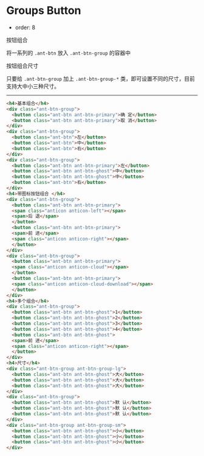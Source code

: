 # Groups Button

- order: 8

按钮组合

将一系列的 `.ant-btn` 放入 `.ant-btn-group` 的容器中

按钮组合尺寸

只要给 `.ant-btn-group` 加上 `.ant-btn-group-*` 类，即可设置不同的尺寸，目前支持大中小三种尺寸。

---

````html
<h4>基本组合</h4>
<div class="ant-btn-group">
  <button class="ant-btn ant-btn-primary">确 定</button>
  <button class="ant-btn ant-btn-primary">取 消</button>
</div>
<div class="ant-btn-group">
  <button class="ant-btn">左</button>
  <button class="ant-btn">中</button>
  <button class="ant-btn">右</button>
</div>
<div class="ant-btn-group">
  <button class="ant-btn ant-btn-primary">左</button>
  <button class="ant-btn ant-btn-ghost">中</button>
  <button class="ant-btn ant-btn-ghost">中</button>
  <button class="ant-btn">右</button>
</div>
<h4>带图标按钮组合 </h4>
<div class="ant-btn-group">
  <button class="ant-btn ant-btn-primary">
  <span class="anticon anticon-left"></span>
  <span>后 退</span>
  </button>
  <button class="ant-btn ant-btn-primary">
  <span>前 进</span>
  <span class="anticon anticon-right"></span>
  </button>
</div>
<div class="ant-btn-group">
  <button class="ant-btn ant-btn-primary">
  <span class="anticon anticon-cloud"></span>
  </button>
  <button class="ant-btn ant-btn-primary">
  <span class="anticon anticon-cloud-download"></span>
  </button>
</div>
<h4>多个组合</h4>
<div class="ant-btn-group">
  <button class="ant-btn ant-btn-ghost">1</button>
  <button class="ant-btn ant-btn-ghost">2</button>
  <button class="ant-btn ant-btn-ghost">3</button>
  <button class="ant-btn ant-btn-ghost">4</button>
  <button class="ant-btn ant-btn-ghost">
  <span>前 进</span>
  <span class="anticon anticon-right"></span>
  </button>
</div>
<h4>尺寸</h4>
<div class="ant-btn-group ant-btn-group-lg">
  <button class="ant-btn ant-btn-ghost">大</button>
  <button class="ant-btn ant-btn-ghost">大</button>
  <button class="ant-btn ant-btn-ghost">大</button>
</div>
<div class="ant-btn-group">
  <button class="ant-btn ant-btn-ghost">默 认</button>
  <button class="ant-btn ant-btn-ghost">默 认</button>
  <button class="ant-btn ant-btn-ghost">默 认</button>
</div>
<div class="ant-btn-group ant-btn-group-sm">
  <button class="ant-btn ant-btn-ghost">小</button>
  <button class="ant-btn ant-btn-ghost">小</button>
  <button class="ant-btn ant-btn-ghost">小</button>
</div>
````

<style>
.nico-insert-code h4 {
  font-size: 12px;
  font-weight: normal;
}
.nico-insert-code h4:first-child {
  margin-top: 0;
}
.nico-insert-code .ant-btn-group {
  margin-top: 16px;
  margin-left: 8px;
}
.nico-insert-code .ant-btn {
  margin-bottom: 8px;
}
</style>
